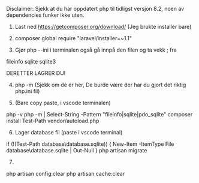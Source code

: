 Disclaimer: Sjekk at du har oppdatert php til tidligst versjon 8.2, noen av dependencies funker ikke uten.

1. Last ned https://getcomposer.org/download/ (Jeg brukte installer bare)
2. composer global require "laravel/installer=~1.1"

3. Gjør php --ini i terminalen også gå innpå den filen og ta vekk ; fra

fileinfo
sqlite
sqlite3

DERETTER LAGRER DU!

4. php -m (Sjekk om de er her, De burde være der har du gjort det riktig php.ini fil)

5. (Bare copy paste, i vscode terminalen)

php -v
php -m | Select-String -Pattern "fileinfo|sqlite|pdo_sqlite"
composer install
Test-Path vendor/autoload.php 

6. Lager database fil (paste i vscode terminal)

if (!(Test-Path database\database.sqlite)) { New-Item -ItemType File database\database.sqlite | Out-Null }
php artisan migrate


7. 
php artisan config:clear
php artisan cache:clear
